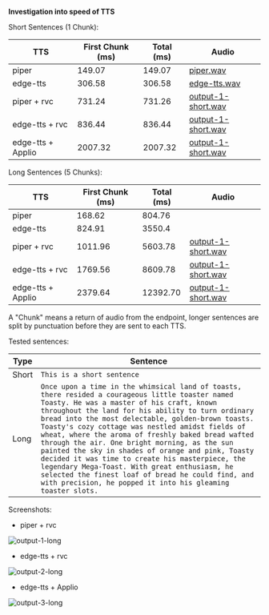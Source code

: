 **Investigation into speed of TTS**

Short Sentences (1 Chunk):

| TTS | First Chunk (ms) | Total (ms) |Audio |
| --- | ----- | ----- | --- |
| piper | 149.07 | 149.07 | [piper.wav](piper.wav) | 
| edge-tts | 306.58 | 306.58 | [edge-tts.wav](edge-tts.wav)  |
| piper + rvc | 731.24 | 731.26 | [output-1-short.wav](output-1-short.wav) |
| edge-tts + rvc | 836.44 | 836.44 | [output-1-short.wav](output-2-short.wav) |
| edge-tts + Applio | 2007.32 |2007.32 | [output-1-short.wav](output-3-short.wav) |

Long Sentences (5 Chunks):

| TTS | First Chunk (ms) | Total (ms) |Audio |
| --- | ----- | ----- | ---- |
| piper | 168.62 | 804.76 |  |
| edge-tts | 824.91 | 3550.4 |  |
| piper + rvc | 1011.96 | 5603.78 | [output-1-short.wav](output-1-long.wav) |
| edge-tts + rvc | 1769.56 | 8609.78 | [output-1-short.wav](output-2-long.wav) |
| edge-tts + Applio | 2379.64 | 12392.70 |  [output-1-short.wav](output-3-long.wav) |


A "Chunk" means a return of audio from the endpoint, longer sentences are split by punctuation before they are sent to each TTS.

Tested sentences:

| Type | Sentence|
| ---- | ------- |
| Short | ```This is a short sentence``` |
| Long | ```Once upon a time in the whimsical land of toasts, there resided a courageous little toaster named Toasty. He was a master of his craft, known throughout the land for his ability to turn ordinary bread into the most delectable, golden-brown toasts. Toasty's cozy cottage was nestled amidst fields of wheat, where the aroma of freshly baked bread wafted through the air. One bright morning, as the sun painted the sky in shades of orange and pink, Toasty decided it was time to create his masterpiece, the legendary Mega-Toast. With great enthusiasm, he selected the finest loaf of bread he could find, and with precision, he popped it into his gleaming toaster slots.``` |

Screenshots:


- piper + rvc

  
![output-1-long](https://github.com/RedshiftScience/ash-server/assets/61531193/4335ac69-d219-4fda-b127-0614184c560b)

- edge-tts + rvc

![output-2-long](https://github.com/RedshiftScience/ash-server/assets/61531193/fc44d16b-54d8-4bf6-9c42-6611a82288c8)

- edge-tts + Applio

![output-3-long](https://github.com/RedshiftScience/ash-server/assets/61531193/7b80f06a-46b6-4a5f-83bc-c10d78295aaa)
